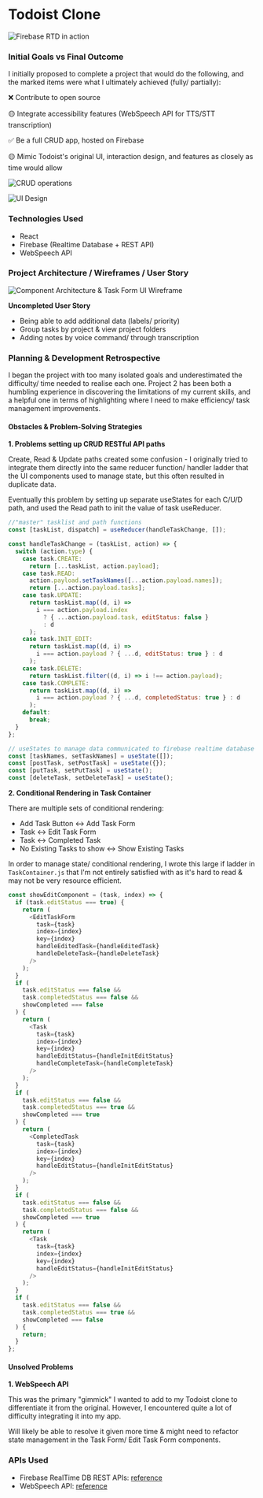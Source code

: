 # Todoist Clone

![Firebase RTD in action](https://i.imgur.com/JFu6zKs.gif)

### Initial Goals vs Final Outcome

I initially proposed to complete a project that would do the following, and the marked items were what I ultimately achieved (fully/ partially):

❌ Contribute to open source

🟡 Integrate accessibility features (WebSpeech API for TTS/STT transcription)

✅ Be a full CRUD app, hosted on Firebase

🟡 Mimic Todoist's original UI, interaction design, and features as closely as time would allow

![CRUD operations](https://i.imgur.com/thyf0i7.gif)

![UI Design](https://i.imgur.com/9aDFOIg.gif)

### Technologies Used

- React
- Firebase (Realtime Database + REST API)
- WebSpeech API

### Project Architecture / Wireframes / User Story

![Component Architecture & Task Form UI Wireframe](https://i.imgur.com/TI5ssmR.jpeg)

**Uncompleted User Story**

- Being able to add additional data (labels/ priority)
- Group tasks by project & view project folders
- Adding notes by voice command/ through transcription

### Planning & Development Retrospective

I began the project with too many isolated goals and underestimated the difficulty/ time needed to realise each one. Project 2 has been both a humbling experience in discovering the limitations of my current skills, and a helpful one in terms of highlighting where I need to make efficiency/ task management improvements.

#### Obstacles & Problem-Solving Strategies

**1. Problems setting up CRUD RESTful API paths**

Create, Read & Update paths created some confusion - I originally tried to integrate them directly into the same reducer function/ handler ladder that the UI components used to manage state, but this often resulted in duplicate data.

Eventually this problem by setting up separate useStates for each C/U/D path, and used the Read path to init the value of task useReducer.

```javascript
//"master" tasklist and path functions
const [taskList, dispatch] = useReducer(handleTaskChange, []);

const handleTaskChange = (taskList, action) => {
  switch (action.type) {
    case task.CREATE:
      return [...taskList, action.payload];
    case task.READ:
      action.payload.setTaskNames([...action.payload.names]);
      return [...action.payload.tasks];
    case task.UPDATE:
      return taskList.map((d, i) =>
        i === action.payload.index
          ? { ...action.payload.task, editStatus: false }
          : d
      );
    case task.INIT_EDIT:
      return taskList.map((d, i) =>
        i === action.payload ? { ...d, editStatus: true } : d
      );
    case task.DELETE:
      return taskList.filter((d, i) => i !== action.payload);
    case task.COMPLETE:
      return taskList.map((d, i) =>
        i === action.payload ? { ...d, completedStatus: true } : d
      );
    default:
      break;
  }
};

// useStates to manage data communicated to firebase realtime database
const [taskNames, setTaskNames] = useState([]);
const [postTask, setPostTask] = useState({});
const [putTask, setPutTask] = useState();
const [deleteTask, setDeleteTask] = useState();
```

**2. Conditional Rendering in Task Container**

There are multiple sets of conditional rendering:

- Add Task Button <-> Add Task Form
- Task <-> Edit Task Form
- Task <-> Completed Task
- No Existing Tasks to show <-> Show Existing Tasks

In order to manage state/ conditional rendering, I wrote this large if ladder in `TaskContainer.js` that I'm not entirely satisfied with as it's hard to read & may not be very resource efficient.

```javascript
const showEditComponent = (task, index) => {
  if (task.editStatus === true) {
    return (
      <EditTaskForm
        task={task}
        index={index}
        key={index}
        handleEditedTask={handleEditedTask}
        handleDeleteTask={handleDeleteTask}
      />
    );
  }
  if (
    task.editStatus === false &&
    task.completedStatus === false &&
    showCompleted === false
  ) {
    return (
      <Task
        task={task}
        index={index}
        key={index}
        handleEditStatus={handleInitEditStatus}
        handleCompleteTask={handleCompleteTask}
      />
    );
  }
  if (
    task.editStatus === false &&
    task.completedStatus === true &&
    showCompleted === true
  ) {
    return (
      <CompletedTask
        task={task}
        index={index}
        key={index}
        handleEditStatus={handleInitEditStatus}
      />
    );
  }
  if (
    task.editStatus === false &&
    task.completedStatus === false &&
    showCompleted === true
  ) {
    return (
      <Task
        task={task}
        index={index}
        key={index}
        handleEditStatus={handleInitEditStatus}
      />
    );
  }
  if (
    task.editStatus === false &&
    task.completedStatus === true &&
    showCompleted === false
  ) {
    return;
  }
};
```

#### Unsolved Problems

**1. WebSpeech API**

This was the primary "gimmick" I wanted to add to my Todoist clone to differentiate it from the original. However, I encountered quite a lot of difficulty integrating it into my app.

Will likely be able to resolve it given more time & might need to refactor state management in the Task Form/ Edit Task Form components.

### APIs Used

- Firebase RealTime DB REST APIs: [reference](https://firebase.google.com/docs/reference/rest/database)
- WebSpeech API: [reference](https://developer.mozilla.org/en-US/docs/Web/API/Web_Speech_API/Using_the_Web_Speech_API)
